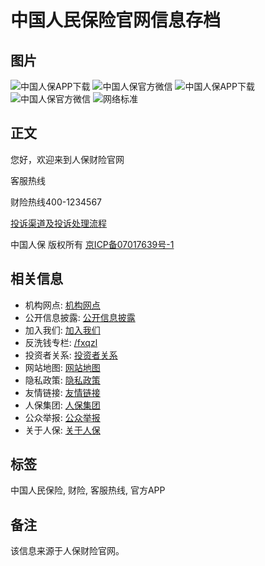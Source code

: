 # 中国人民保险官网信息存档

## 图片
![中国人保APP下载](/images/app.jpg)
![中国人保官方微信](/images/wechat.jpg)
![中国人保APP下载](/images/eprbxz.png)
![中国人保官方微信](/images/wechat.png)
![网络标准](/images/foot-ipv6.png)

## 正文
您好，欢迎来到人保财险官网

客服热线

财险热线400-1234567

[投诉渠道及投诉处理流程](https://property.picc.com/gkxx/jbxx/gsgk/tsqd/)

中国人保 版权所有 [京ICP备07017639号-1](https://beian.miit.gov.cn/)

## 相关信息
- 机构网点: [机构网点](../../cx_gywm/jgwd/)
- 公开信息披露: [公开信息披露](/gkxx/)
- 加入我们: [加入我们](http://zhaopin.epicc.com.cn/zhaopin/)
- 反洗钱专栏: [/fxqzl](http://caigou.epicc.com.cn)
- 投资者关系: [投资者关系](/tzzgx/)
- 网站地图: [网站地图](../../sitemap/)
- 隐私政策: [隐私政策](../../yszc_24075/)
- 友情链接: [友情链接](../../links/)
- 人保集团: [人保集团](http://www.picc.com/)
- 公众举报: [公众举报](../../dwgzlj/gzjb/)
- 关于人保: [关于人保](http://www.picc.com/gyrb)

## 标签
中国人民保险, 财险, 客服热线, 官方APP

## 备注
该信息来源于人保财险官网。